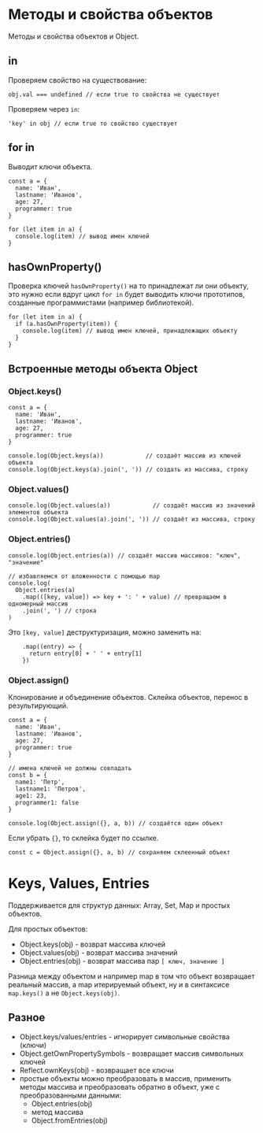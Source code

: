 # Методы и свойства объектов
Методы и свойства объектов и Object.

## in
Проверяем свойство на существование:

    obj.val === undefined // если true то свойства не существует

Проверяем через `in`:

    'key' in obj // если true то свойство существует

## for in
Выводит ключи объекта.

    const a = {
      name: 'Иван',
      lastname: 'Иванов',
      age: 27,
      programmer: true
    }

    for (let item in a) {
      console.log(item) // вывод имен ключей
    }

## hasOwnProperty()
Проверка ключей `hasOwnProperty()` на то принадлежат ли они объекту, это нужно если вдруг цикл `for in` будет выводить ключи прототипов, созданные программистами (например библиотекой).

    for (let item in a) {
      if (a.hasOwnProperty(item)) {
        console.log(item) // вывод имен ключей, принадлежащих объекту
      }
    }

## Встроенные методы объекта Object
### Object.keys()

    const a = {
      name: 'Иван',
      lastname: 'Иванов',
      age: 27,
      programmer: true
    }

    console.log(Object.keys(a))            // создаёт массив из ключей объекта
    console.log(Object.keys(a).join(', ')) // создать из массива, строку

### Object.values()

    console.log(Object.values(a))            // создаёт массив из значений элементов объекта
    console.log(Object.values(a).join(', ')) // создаёт из массива, строку

### Object.entries()

    console.log(Object.entries(a)) // создаёт массив массивов: "ключ", "значение"

    // избавляемся от вложенности с помощью map
    console.log(
      Object.entries(a)
        .map(([key, value]) => key + ': ' + value) // превращаем в одномерный массив
        .join(', ') // строка
    )

Это `[key, value]` деструктуризация, можно заменить на:

        .map((entry) => {
          return entry[0] + ' ' + entry[1]
        })

### Object.assign()
Клонирование и объединение объектов. Склейка объектов, перенос в результирующий.

    const a = {
      name: 'Иван',
      lastname: 'Иванов',
      age: 27,
      programmer: true
    }

    // имена ключей не должны совпадать
    const b = {
      name1: 'Петр',
      lastname1: 'Петров',
      age1: 23,
      programmer1: false
    }

    console.log(Object.assign({}, a, b)) // создаётся один объект

Если убрать `{}`, то склейка будет по ссылке.

    const c = Object.assign({}, a, b) // сохраняем склеенный объект

# Keys, Values, Entries
Поддерживается для структур данных: Array, Set, Map и простых объектов.

Для простых объектов:
- Object.keys(obj) - возврат массива ключей
- Object.values(obj) - возврат массива значений
- Object.entries(obj) - возврат массива пар `[ ключ, значение ]`

Разница между объектом и например map в том что объект возвращает реальный массив, а map итерируемый объект, ну и в синтаксисе `map.keys()` а не `Object.keys(obj)`.

## Разное
- Object.keys/values/entries - игнорирует символьные свойства (ключи)
- Object.getOwnPropertySymbols - возвращает массив символьных ключей
- Reflect.ownKeys(obj) - возвращает все ключи
- простые объекты можно преобразовать в массив, применить методы массива и преобразовать обратно в объект, уже с преобразованными данными:
  - Object.entries(obj)
  - метод массива
  - Object.fromEntries(obj)
